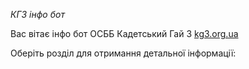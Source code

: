   *КГ3 інфо бот*

  Вас вітає інфо бот ОСББ Кадетський Гай 3
  [kg3\.org\.ua](https://kg3.org.ua)

  Оберіть розділ для отримання детальної інформації: